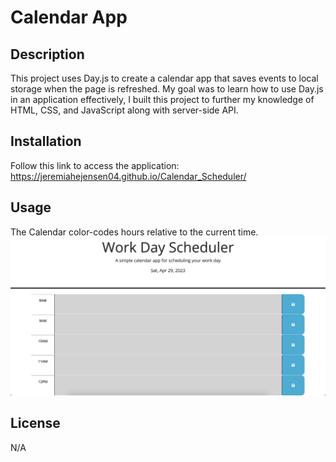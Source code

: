 # Calendar App

## Description

This project uses Day.js to create a calendar app that saves events to local storage when the page is refreshed. My goal was to learn how to use Day.js in an application effectively, I built this project to further my knowledge of HTML, CSS, and JavaScript along with server-side API.

## Installation

Follow this link to access the application:
https://jeremiahejensen04.github.io/Calendar_Scheduler/

## Usage

The Calendar color-codes hours relative to the current time.
![screenshot](assets/img/SS_01.png)


## License
N/A
